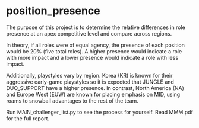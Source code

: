 # position_presence
The purpose of this project is to determine the relative differences in role presence at an apex competitive level and compare across regions. 

In theory, if all roles were of equal agency, the presence of each position would be 20% (five total roles). A higher presence would indicate a role with more impact and a lower presence would indicate a role with less impact.

Additionally, playstyles vary by region. Korea (KR) is known for their aggressive early-game playstyles so it is expected that JUNGLE and DUO_SUPPORT have a higher presence. In contrast, North America (NA) and Europe West (EUW) are known for placing emphasis on MID, using roams to snowball advantages to the rest of the team.


Run MAIN_challenger_list.py to see the process for yourself. Read MMM.pdf for the full report.
